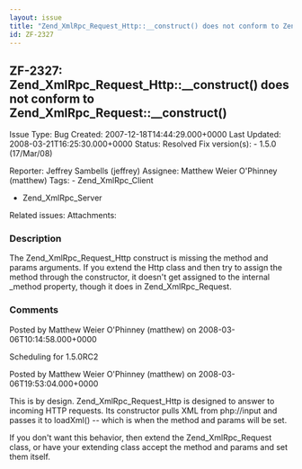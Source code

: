 ```yaml
---
layout: issue
title: "Zend_XmlRpc_Request_Http::__construct() does not conform to Zend_XmlRpc_Request::__construct()"
id: ZF-2327
---
```


ZF-2327: Zend\_XmlRpc\_Request\_Http::\_\_construct() does not conform to Zend\_XmlRpc\_Request::\_\_construct() 
-----------------------------------------------------------------------------------------------------------------

 Issue Type: Bug Created: 2007-12-18T14:44:29.000+0000 Last Updated: 2008-03-21T16:25:30.000+0000 Status: Resolved Fix version(s): - 1.5.0 (17/Mar/08)
 
 Reporter:  Jeffrey Sambells (jeffrey)  Assignee:  Matthew Weier O'Phinney (matthew)  Tags: - Zend\_XmlRpc\_Client
- Zend\_XmlRpc\_Server
 
 Related issues: 
 Attachments: 
### Description

The Zend\_XmlRpc\_Request\_Http construct is missing the method and params arguments. If you extend the Http class and then try to assign the method through the constructor, it doesn't get assigned to the internal \_method property, though it does in Zend\_XmlRpc\_Request.

 

 

### Comments

Posted by Matthew Weier O'Phinney (matthew) on 2008-03-06T10:14:58.000+0000

Scheduling for 1.5.0RC2

 

 

Posted by Matthew Weier O'Phinney (matthew) on 2008-03-06T19:53:04.000+0000

This is by design. Zend\_XmlRpc\_Request\_Http is designed to answer to incoming HTTP requests. Its constructor pulls XML from <a>php://input</a> and passes it to loadXml() -- which is when the method and params will be set.

If you don't want this behavior, then extend the Zend\_XmlRpc\_Request class, or have your extending class accept the method and params and set them itself.

 

 